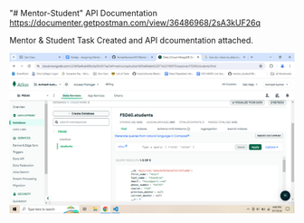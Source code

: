 "# Mentor-Student" 
API Documentation
https://documenter.getpostman.com/view/36486968/2sA3kUF26q

Mentor & Student Task Created and API dcoumentation attached.


![alt text](image.png)